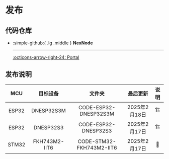 # 发布

## 代码仓库

<div class="grid cards" markdown>

-   :simple-github:{ .lg .middle } __NexNode__

    ---

    [:octicons-arrow-right-24: <a href="https://github.com/Shuaiwen-Cui/NexNode.git" target="_blank"> Portal </a>](#)

</div>

## 发布说明

| MCU | 目标设备 | 文件夹 | 最后更新 | 说明 |
| :---: | :---: | :---: | :---: | :---: |
| ESP32 | DNESP32S3M | CODE-ESP32-DNESP32S3M | 2025年2月18日 | 🏗️ |
| ESP32 | DNESP32S3  | CODE-ESP32-DNESP32S3  | 2025年2月17日 | 🏗️ |
| STM32 | FKH743M2-IIT6  | CODE-STM32-FKH743M2-IIT6  | 2025年2月17日 | 📆 |
